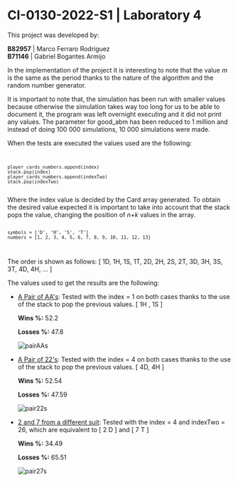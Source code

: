 # CI-0130-2022-S1 | Laboratory 4

This project was developed by:

**B82957** | Marco Ferraro Rodriguez <br>
**B71146** | Gabriel Bogantes Armijo

In the implementation of the project it is interesting to note that the value <i>m</i> is the same as the period thanks to the nature of the algorithm and the random number generator.

It is important to note that, the simulation has been run with smaller values because otherwise the simulation takes way too long for us to be able to document it, the program was left overnight executing and it did not print any values. The parameter for good_abm has been reduced to 1 million and instead of doing 100 000 simulations, 10 000 simulations were made. 

When the tests are executed the values used are the following:
<code>

    player_cards_numbers.append(index)
    stack.pop(index)
    player_cards_numbers.append(indexTwo)
    stack.pop(indexTwo)

</code>
Where the index value is decided by the Card array generated. To obtain the desired value expected it is important to take into account that the stack pops the value, changing the position of <i>n+k</i> values in the array. 

<code>

    symbols = ['D', 'H', 'S', 'T']
    numbers = [1, 2, 3, 4, 5, 6, 7, 8, 9, 10, 11, 12, 13]

</code>

The order is shown as follows: [ 1D, 1H, 1S, 1T, 2D, 2H, 2S, 2T, 3D, 3H, 3S, 3T, 4D, 4H, ... ]

<p>The values used to get the results are the following:</p>

- <u>A Pair of AA's</u>: Tested with the index = 1 on both cases thanks to the use of the stack to pop the previous values. [ 1H , 1S ]
    <p><b>Wins %:</b> 52.2</p>
    <p><b>Losses %:</b> 47.8</p>

    ![pairAAs](https://i.imgur.com/AqHHX73.png)
- <u>A Pair of 22's</u>: Tested with the index = 4 on both cases thanks to the use of the stack to pop the previous values. [ 4D, 4H ]
    <p><b>Wins %:</b> 52.54</p>
    <p><b>Losses %:</b> 47.59</p>

    ![pair22s](https://i.imgur.com/zfKBQot.png)
- <u>2 and 7 from a different suit</u>: Tested with the index = 4 and indexTwo = 26, which are equivalent to [ 2 D ] and [ 7 T ]
    <p><b>Wins %:</b> 34.49</p>    
    <p><b>Losses %:</b> 65.51</p>

    ![pair27s](https://i.imgur.com/Nqus0fJ.png)
